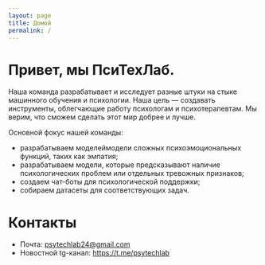 ```yaml
---
layout: page
title: Домой
permalink: /
---
```


# Привет, мы ПсиТехЛаб.

Наша команда разрабатывает и исследует разные штуки на стыке машинного обучения и психологии. Наша цель — создавать инструменты, облегчающие работу психологам и психотерапевтам. Мы верим, что сможем сделать этот мир добрее и лучше.

Основной фокус нашей команды:

* разрабатываем моделеймодели сложных психоэмоциональных функций, таких как эмпатия;
* разрабатываем модели, которые предсказывают наличие психологических проблем или отдельных тревожных признаков;
* создаем чат-боты для психологической поддержки;
* собираем датасеты для соответствующих задач.

# Контакты

- Почта: psytechlab24@gmail.com
- Новостной tg-канал: https://t.me/psytechlab